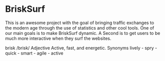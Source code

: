 BriskSurf
=========
This is an awesome project with the goal of bringing traffic exchanges to the modern age through the use of statistics and other cool tools. One of our main goals is to make BriskSurf dynamic. A Second is to get users to be much more interactive when they surf the websites.

brisk /brisk/ Adjective
Active, fast, and energetic.
Synonyms 
lively - spry - quick - smart - agile - active
